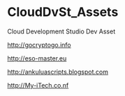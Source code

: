 # CloudDvSt_Assets
Cloud Development Studio Dev Asset

http://gocryptogo.info

http://eso-master.eu

http://ankuluascripts.blogspot.com

http://My-iTech.co.nf
